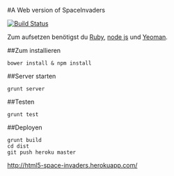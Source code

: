 #A Web version of SpaceInvaders

[![Build Status](https://travis-ci.org/sbaechler/space-invaders.png?branch=master)](https://travis-ci.org/sbaechler/space-invaders)

Zum aufsetzen benötigst du [Ruby](https://www.ruby-lang.org/de/downloads/),
[node js](http://nodejs.org/) und [Yeoman](http://yeoman.io/).


##Zum installieren

    bower install & npm install

##Server starten

    grunt server

##Testen

    grunt test

##Deployen

    grunt build
    cd dist
    git push heroku master



http://html5-space-invaders.herokuapp.com/